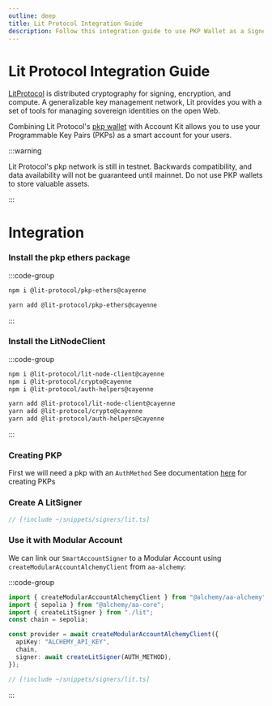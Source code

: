 ```yaml
---
outline: deep
title: Lit Protocol Integration Guide
description: Follow this integration guide to use PKP Wallet as a Signer with Account Kit, a vertically integrated stack for building apps that support ERC-4337 and ERC-6900.
---
```


# Lit Protocol Integration Guide

[LitProtocol](https://litprotocol.com/) is distributed cryptography for signing, encryption, and compute. A generalizable key management network, Lit provides you with a set of tools for managing sovereign identities on the open Web.

Combining Lit Protocol's [pkp wallet](https://www.npmjs.com/package/@lit-protocol/pkp-ethers) with Account Kit allows you to use your Programmable Key Pairs (PKPs) as a smart account for your users.

:::warning

Lit Protocol's pkp network is still in testnet. Backwards compatibility, and data availability will not be guaranteed until mainnet. Do not use PKP wallets to store valuable assets.

:::

# Integration

### Install the pkp ethers package

:::code-group

```bash [npm]
npm i @lit-protocol/pkp-ethers@cayenne
```

```bash [yarn]
yarn add @lit-protocol/pkp-ethers@cayenne
```

:::

### Install the LitNodeClient

:::code-group

```bash [npm]
npm i @lit-protocol/lit-node-client@cayenne
npm i @lit-protocol/crypto@cayenne
npm i @lit-protocol/auth-helpers@cayenne
```

```bash [yarn]
yarn add @lit-protocol/lit-node-client@cayenne
yarn add @lit-protocol/crypto@cayenne
yarn add @lit-protocol/auth-helpers@cayenne
```

:::

### Creating PKP

First we will need a pkp with an `AuthMethod`
See documentation [here](https://developer.litprotocol.com/v3/sdk/wallets/minting) for creating PKPs

### Create A LitSigner

```ts [lit.ts]
// [!include ~/snippets/signers/lit.ts]
```

### Use it with Modular Account

We can link our `SmartAccountSigner` to a Modular Account using `createModularAccountAlchemyClient` from `aa-alchemy`:

:::code-group

```ts [example.ts]
import { createModularAccountAlchemyClient } from "@alchemy/aa-alchemy";
import { sepolia } from "@alchemy/aa-core";
import { createLitSigner } from "./lit";
const chain = sepolia;

const provider = await createModularAccountAlchemyClient({
  apiKey: "ALCHEMY_API_KEY",
  chain,
  signer: await createLitSigner(AUTH_METHOD),
});
```

```ts [lit.ts]
// [!include ~/snippets/signers/lit.ts]
```

:::
